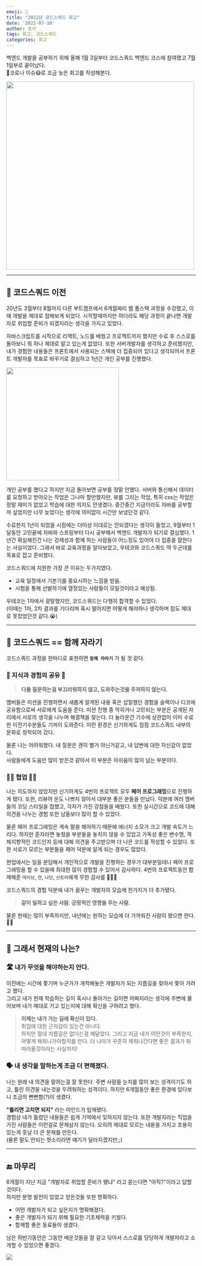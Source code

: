 ```yaml
---
emoji: 💭
title: "2022년 코드스쿼드 회고"
date: '2022-07-10'
author: 포키
tags: 회고, 코드스쿼드
categories: 회고
---
```


백엔드 개발을 공부하기 위해 올해 1월 3일부터 코드스쿼드 백엔드 코스에 참여했고 7월 1일부로 끝이났다.  
🤒코로나 이슈😷로 조금 늦은 회고를 작성해본다.

<img src="https://user-images.githubusercontent.com/57708971/178139859-090ba006-3395-4ef3-b094-2a293e119b42.jpeg" width="500px"/>

---

## 💩 코드스쿼드 이전

20년도 3월부터 8월까지 다른 부트캠프에서 6개월짜리 웹 풀스택 과정을 수강했고, 이때 개발을 제대로 접해보게 되었다. 시작할때까지만 하더라도 해당 과정이 끝나면 개발자로 취업할 준비가 되겠지라는 생각을 가지고 있었다.

자바스크립트를 시작으로 리액트, 노드를 배웠고 프로젝트까지 했지만 수료 후 스스로를 돌아보니 뭐 하나 제대로 알고 있는게 없었다.
또한 서버개발자를 생각하고 준비했지만, 내가 경험한 내용들은 프론트에서 사용되는 스택에 더 집중되어 있다고 생각되어서 프론트 개발자를 목표로 바꾸기로 결심하고 1년간 개인 공부를 진행했다.

<img src="https://user-images.githubusercontent.com/57708971/178134441-cf19c6f2-0311-444e-8673-f3d4ef348580.jpeg" width="300px"/>

<br>

개인 공부를 했다고 하지만 지금 돌아보면 공부를 정말 안했다. 서버와 통신해서 데이터를 요청하고 받아오는 작업은 그나마 할만했지만, 뷰를 그리는 작업, 특히 css는 작업은 정말 재미가 없었고 학습에 대한 의지도 안생겼다. 중간중간 지금이라도 자바를 공부할까 싶었지만 너무 늦었다는 생각에 의미없이 시간만 보냈던것 같다.


수료한지 1년이 되었을 시점에는 더이상 이대로는 안되겠다는 생각이 들었고, 9월부터 1달동안 고민끝에 자바와 스프링부터 다시 공부해서 백엔드 개발자가 되기로 결심했다. 
1년간 확실해진건 나는 강제성과 함께 하는 사람들이 어느정도 있어야 더 집중을 잘한다는 사실이었다. 그래서 바로 교육과정을 알아보았고, 우테코와 코드스쿼드 딱 두군데를 목표로 잡고 준비했다.

코드스쿼드에 지원한 가장 큰 이유는 두가지였다.
- 교육 일정에서 기본기를 중요시하는 느낌을 받음.
- 시험을 통해 선발하기에 열정있는 사람들이 모일것이라고 예상됨.

우테코는 1차에서 광탈했지만, 코드스쿼드는 다행히 합격할 수 있었다.  
(이때는 1차, 2차 결과를 기다리며 혹시 떨어지면 어떻게 해야하나 생각하며 잠도 제대로 못잤었던것 같다.😭)


---

## 🤝 코드스쿼드 == 함께 자라기


코드스쿼드 과정을 한마디로 표현하면 **`함께 자라기`** 가 될 것 같다.  


### 💭 지식과 경험의 공유 📝

> **다들 질문하는걸 부끄러워하지 않고, 도와주는것을 주저하지 않는다.**

멤버들은 미션을 진행하면서 새롭게 알게된 내용 혹은 삽질했던 경험을 슬랙이나 디코에 공유함으로써 서로에게 도움을 준다.
미션 진행 중 막히거나 고민되는 부분은 공개된 자리에서 서로의 생각을 나누며 해결책을 찾는다. 더 놀라운건 기수에 상관없이 이미 수료한 이전기수분들도 기꺼이 도와준다.
이런 환경은 신기하게도 점점 코드스쿼드 내부의 문화로 정착되어 갔다.

물론 나는 어려워했다. 내 질문은 괜히 별거 아닌거같고, 내 답변에 대한 자신감이 없었다.  
사람들에게 도움만 많이 받은것 같아서 이 부분은 아쉬움이 많이 남는 부분이다.


### 🕺🏻 협업 💃🏻

나는 의도하지 않았지만 신기하게도 4번의 프로젝트 모두 **페어 프로그래밍**으로 진행하게 됐다. 또한, 리뷰어 운도 나쁘지 않아서 대부분 좋은 분들을 만났다. 
덕분에 여러 멤버들의 코딩 스타일을 접했고, 각자가 가진 강점들을 배웠다. 또한 실시간으로 코드에 대해 의견을 나누는 경험 또한 남들보다 많이 할 수 있었다.   

물론 페어 프로그래밍은 계속 말을 해야하기 때문에 에너지 소모가 크고 개발 속도가 느리다. 
하지만 혼자라면 놓쳤을 부분들을 놓치지 않을 수 있었고 가독성 좋은 변수명, 객체지향적인 코드인지 등에 대해 의견을 주고받으며 더 나은 코드를 작성할 수 있었다. 또한 서로가 모르는 부분들을 페어 덕분에 알게 되는 경우도 많았다.

현업에서는 일을 분담해서 개인적으로 개발을 진행하는 경우가 대부분일테니 페어 프로그래밍을 할 수 있을때 최대한 많이 경험할 수 있어서 감사하다.
4번의 프로젝트동안 함께해준 `데이브`, `얀`, `나단`, `산토리`에게 무한 감사를 🙇🏻‍♂️

코드스쿼드의 경험 덕분에 내가 꿈꾸는 개발자의 모습에 한가지가 더 추가됐다.  

> **같이 일하고 싶은 사람. 긍정적인 영향을 주는 사람.**

물론 현재는 많이 부족하지만, 내년에는 원하는 모습에 더 가까워진 사람이 됐으면 한다. 💪🏻

---

## 🤔 그래서 현재의 나는?

### 🛣 내가 무엇을 해야하는지 안다.

이전에는 시간에 쫓기며 누군가가 개척해놓은 개발자가 되는 지름길을 찾아서 쫓아 가려고 했다.  
그리고 내가 현재 학습하는 길이 혹시나 돌아가는 길이면 어쩌지라는 생각에 주변에 물어보며 내가 제대로 가고 있는지에 대해 확신을 구하려고 했다. 

> **이제는 내가 가는 길에 확신이 있다.**  
취업에 대한 근자감이 있는건 아니다.  
하지만 절대 지름길은 없다는걸 깨달았다. 
그리고 지금 내가 어떤것이 부족한지, 어떻게 채워나가야할지를 안다. 더 나아가 꾸준히 채워나간다면 좋은 결과가 뒤따라올것이라는 사실까지!

### 🗣 내 생각을 말하는게 조금 더 편해졌다.

나는 원래 내 의견을 말하는걸 잘 못한다. 주변 사람들 눈치를 많이 보는 성격이기도 하고, 틀린 의견을 내는것을 두려워하는 성격이다. 하지만 6개월동안 좋은 환경에 있다보니 조금의 뻔뻔함(?)이 생겼다.  

**"틀리면 고치면 되지"** 라는 마인드가 탑재됐다.  
경험상 내가 틀렸던 내용들은 쉽게 기억에서 잊혀지지 않는다. 또한 개발자라는 직업을 가진 사람들은 이런걸로 문제삼지 않는다. 오히려 제대로 모르는 내용을 가지고 조용히 있는게 훗날 더 큰 문제를 만든다.   
(물론 말도 안되는 헛소리라면 얘기가 달라지겠지만;;)

---

## 🔚 마무리

6개월이 지난 지금 "개발자로 취업할 준비가 됐냐" 라고 묻는다면 "아직?"이라고 답할것이다.  
하지만 분명 발전이 있었고 얻은것들 또한 명확하다.

- 어떤 개발자가 되고 싶은지가 명확해졌다.
- 좋은 개발자가 되기 위해 필요한 기초체력을 키웠다.
- 함께할 좋은 동료들이 생겼다.

남은 하반기동안은 그동안 배운것들을 잘 갈고 닦아서 스스로를 당당하게 개발자라고 소개할 수 있었으면 좋겠다.

<img src="https://user-images.githubusercontent.com/57708971/178139827-e57d5d7b-e3a3-46af-9b3b-fe4c33f617a1.jpeg"/>


```toc
```
